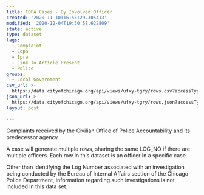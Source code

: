 ```yaml
---
title: COPA Cases - By Involved Officer
created: '2020-11-10T16:55:29.305413'
modified: '2020-12-04T19:30:58.622809'
state: active
type: dataset
tags:
  - Complaint
  - Copa
  - Ipra
  - Link To Article Present
  - Police
groups:
  - Local Government
csv_url: >-
  https://data.cityofchicago.org/api/views/ufxy-tgry/rows.csv?accessType=DOWNLOAD
json_url: >-
  https://data.cityofchicago.org/api/views/ufxy-tgry/rows.json?accessType=DOWNLOAD
layout: post

---
```

Complaints received by the Civilian Office of Police Accountability and its predecessor agency.

A case will generate multiple rows, sharing the same LOG_NO if there are multiple officers. Each row in this dataset is an officer in a specific case.

Other than identifying the Log Number associated with an investigation being conducted by the Bureau of Internal Affairs section of the Chicago Police Department, information regarding such investigations is not included in this data set.
